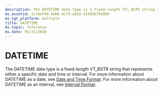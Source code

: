 ```yaml
---
description: The DATETIME data type is a fixed-length VT\_BSTR string that represents either a specific date and time or interval.
ms.assetid: 2c18ef4d-4eb6-4c73-ad2e-31995b79e99d
ms.tgt_platform: multiple
title: DATETIME
ms.topic: reference
ms.date: 05/31/2018
---
```


# DATETIME

The DATETIME data type is a fixed-length VT\_BSTR string that represents either a specific date and time or interval. For more information about DATETIME as a date, see [Date and Time Format](date-and-time-format.md). For more information about DATETIME as an interval, see [Interval Format](interval-format.md).

 

 



